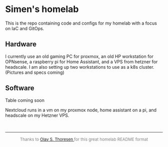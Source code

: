 # Simen's homelab

This is the repo containing code and configs for my homelab with a focus on IaC and GitOps.

## Hardware
I currently use an old gaming PC for proxmox, an old HP workstation for OPNsense, a raspberry pi for Home Assistant, and a VPS from hetzner for headscale. I am also setting up two workstations to use as a k8s cluster.  
(Pictures and specs coming)

## Software

Table coming soon

Nextcloud runs in a vm on my proxmox node, home assistant on a pi, and headscale on my Hetzner VPS.



<br>
<hr>
<p align="center" style="font-size: small; color: gray;">
  Thanks to <a href="https://github.com/username" target="_blank">Olav S. Thoresen
</a> for this great homelab README format
</p>